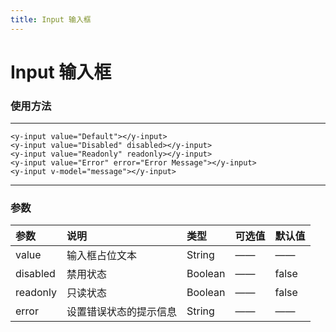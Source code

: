 ```yaml
---
title: Input 输入框
---
```


# Input 输入框

### 使用方法

---

<input-demo></input-demo>

```
<y-input value="Default"></y-input>
<y-input value="Disabled" disabled></y-input>
<y-input value="Readonly" readonly></y-input>
<y-input value="Error" error="Error Message"></y-input>
<y-input v-model="message"></y-input>
```

---

### 参数

| 参数           | 说明           | 类型  | 可选值      | 默认值  |
|:------------- |:---------------|:-----|-----|:-----|
|  value         | 输入框占位文本  | String |  ——  | —— |
|  disabled     | 禁用状态         | Boolean | —— | false |
|  readonly      | 只读状态        | Boolean | —— | false |
|  error        |  设置错误状态的提示信息 | String  | ——  |  ——  |
